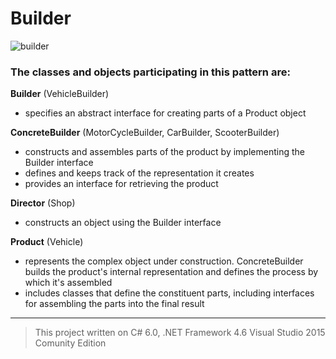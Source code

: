 # Builder

![builder](https://cloud.githubusercontent.com/assets/24522089/24085020/e5b59490-0d0d-11e7-9722-c1401bbb7c2e.png)

### The classes and objects participating in this pattern are:

**Builder**  (VehicleBuilder)
* specifies an abstract interface for creating parts of a Product object

**ConcreteBuilder**  (MotorCycleBuilder, CarBuilder, ScooterBuilder)
* constructs and assembles parts of the product by implementing the Builder interface
* defines and keeps track of the representation it creates
* provides an interface for retrieving the product

**Director**  (Shop)
* constructs an object using the Builder interface

**Product**  (Vehicle)
* represents the complex object under construction. ConcreteBuilder builds the product's internal representation and defines the process by which it's assembled
* includes classes that define the constituent parts, including interfaces for assembling the parts into the final result

----------------------------------------------------------------------------------------------------------------
> This project written on C# 6.0, .NET Framework 4.6 Visual Studio 2015 Comunity Edition
